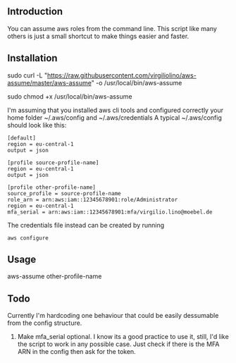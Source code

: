 ## Introduction

You can assume aws roles from the command line. This script like many others is just a small shortcut to make things easier and faster.

## Installation
sudo curl -L "https://raw.githubusercontent.com/virgiliolino/aws-assume/master/aws-assume" -o /usr/local/bin/aws-assume

sudo chmod +x /usr/local/bin/aws-assume

I'm assuming that you installed aws cli tools and configured correctly your home folder ~/.aws/config and ~/.aws/credentials
A typical ~/.aws/config should look like this:

```
[default]
region = eu-central-1
output = json

[profile source-profile-name]
region = eu-central-1
output = json

[profile other-profile-name]
source_profile = source-profile-name
role_arn = arn:aws:iam::12345678901:role/Administrator
region = eu-central-1
mfa_serial = arn:aws:iam::12345678901:mfa/virgilio.lino@moebel.de 
```

The credentials file instead can be created by running
```
aws configure
```

## Usage
aws-assume other-profile-name

## Todo

Currently I'm hardcoding one behaviour that could be easily dessumable from the config structure.

1. Make mfa_serial optional. I know its a good practice to use it, still, I'd like the script to work in any possible case.
Just check if there is the MFA ARN in the config then ask for the token.

